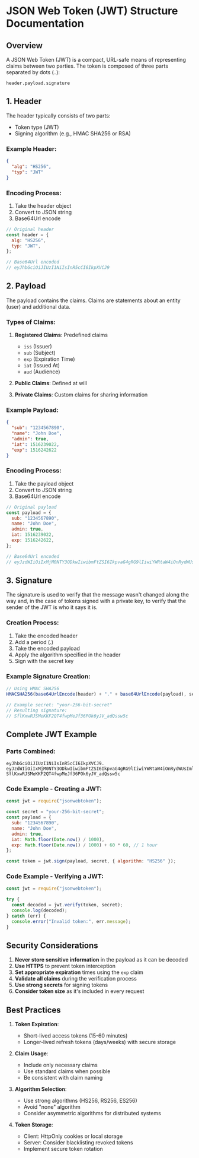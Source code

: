 # JSON Web Token (JWT) Structure Documentation

## Overview

A JSON Web Token (JWT) is a compact, URL-safe means of representing claims between two parties. The token is composed of three parts separated by dots (`.`):

```
header.payload.signature
```

## 1. Header

The header typically consists of two parts:

- Token type (JWT)
- Signing algorithm (e.g., HMAC SHA256 or RSA)

### Example Header:

```json
{
  "alg": "HS256",
  "typ": "JWT"
}
```

### Encoding Process:

1. Take the header object
2. Convert to JSON string
3. Base64Url encode

```javascript
// Original header
const header = {
  alg: "HS256",
  typ: "JWT",
};

// Base64Url encoded
// eyJhbGciOiJIUzI1NiIsInR5cCI6IkpXVCJ9
```

## 2. Payload

The payload contains the claims. Claims are statements about an entity (user) and additional data.

### Types of Claims:

1. **Registered Claims**: Predefined claims

   - `iss` (Issuer)
   - `sub` (Subject)
   - `exp` (Expiration Time)
   - `iat` (Issued At)
   - `aud` (Audience)

2. **Public Claims**: Defined at will
3. **Private Claims**: Custom claims for sharing information

### Example Payload:

```json
{
  "sub": "1234567890",
  "name": "John Doe",
  "admin": true,
  "iat": 1516239022,
  "exp": 1516242622
}
```

### Encoding Process:

1. Take the payload object
2. Convert to JSON string
3. Base64Url encode

```javascript
// Original payload
const payload = {
  sub: "1234567890",
  name: "John Doe",
  admin: true,
  iat: 1516239022,
  exp: 1516242622,
};

// Base64Url encoded
// eyJzdWIiOiIxMjM0NTY3ODkwIiwibmFtZSI6IkpvaG4gRG9lIiwiYWRtaW4iOnRydWUsImlhdCI6MTUxNjIzOTAyMiwiZXhwIjoxNTE2MjQyNjIyfQ
```

## 3. Signature

The signature is used to verify that the message wasn't changed along the way and, in the case of tokens signed with a private key, to verify that the sender of the JWT is who it says it is.

### Creation Process:

1. Take the encoded header
2. Add a period (.)
3. Take the encoded payload
4. Apply the algorithm specified in the header
5. Sign with the secret key

### Example Signature Creation:

```javascript
// Using HMAC SHA256
HMACSHA256(base64UrlEncode(header) + "." + base64UrlEncode(payload), secret);

// Example secret: "your-256-bit-secret"
// Resulting signature:
// SflKxwRJSMeKKF2QT4fwpMeJf36POk6yJV_adQssw5c
```

## Complete JWT Example

### Parts Combined:

```
eyJhbGciOiJIUzI1NiIsInR5cCI6IkpXVCJ9.
eyJzdWIiOiIxMjM0NTY3ODkwIiwibmFtZSI6IkpvaG4gRG9lIiwiYWRtaW4iOnRydWUsImlhdCI6MTUxNjIzOTAyMiwiZXhwIjoxNTE2MjQyNjIyfQ.
SflKxwRJSMeKKF2QT4fwpMeJf36POk6yJV_adQssw5c
```

### Code Example - Creating a JWT:

```javascript
const jwt = require("jsonwebtoken");

const secret = "your-256-bit-secret";
const payload = {
  sub: "1234567890",
  name: "John Doe",
  admin: true,
  iat: Math.floor(Date.now() / 1000),
  exp: Math.floor(Date.now() / 1000) + 60 * 60, // 1 hour
};

const token = jwt.sign(payload, secret, { algorithm: "HS256" });
```

### Code Example - Verifying a JWT:

```javascript
const jwt = require("jsonwebtoken");

try {
  const decoded = jwt.verify(token, secret);
  console.log(decoded);
} catch (err) {
  console.error("Invalid token:", err.message);
}
```

## Security Considerations

1. **Never store sensitive information** in the payload as it can be decoded
2. **Use HTTPS** to prevent token interception
3. **Set appropriate expiration** times using the `exp` claim
4. **Validate all claims** during the verification process
5. **Use strong secrets** for signing tokens
6. **Consider token size** as it's included in every request

## Best Practices

1. **Token Expiration**:

   - Short-lived access tokens (15-60 minutes)
   - Longer-lived refresh tokens (days/weeks) with secure storage

2. **Claim Usage**:

   - Include only necessary claims
   - Use standard claims when possible
   - Be consistent with claim naming

3. **Algorithm Selection**:

   - Use strong algorithms (HS256, RS256, ES256)
   - Avoid "none" algorithm
   - Consider asymmetric algorithms for distributed systems

4. **Token Storage**:
   - Client: HttpOnly cookies or local storage
   - Server: Consider blacklisting revoked tokens
   - Implement secure token rotation
